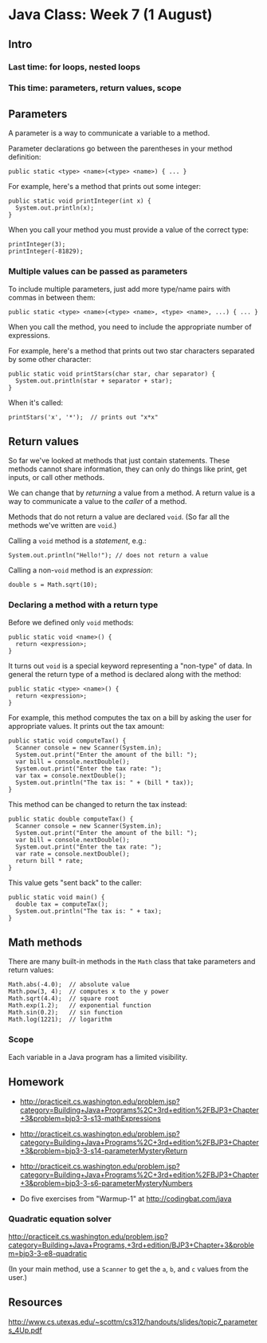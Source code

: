 # Java Class: Week 7 (1 August)

## Intro

### Last time: for loops, nested loops

### This time: parameters, return values, scope

## Parameters

A parameter is a way to communicate a variable to a method.

Parameter declarations go between the parentheses in your method definition:

    public static <type> <name>(<type> <name>) { ... }

For example, here's a method that prints out some integer:

    public static void printInteger(int x) {
      System.out.println(x);
    }

When you call your method you must provide a value of the correct type:

    printInteger(3);
    printInteger(-81829);

### Multiple values can be passed as parameters

To include multiple parameters, just add more type/name pairs with commas in
between them:

    public static <type> <name>(<type> <name>, <type> <name>, ...) { ... }

When you call the method, you need to include the appropriate number of
expressions.

For example, here's a method that prints out two star characters separated by
some other character:

    public static void printStars(char star, char separator) {
      System.out.println(star + separator + star);
    }

When it's called:

    printStars('x', '*');  // prints out "x*x"

## Return values

So far we've looked at methods that just contain statements. These methods
cannot share information, they can only do things like print, get inputs, or
call other methods.

We can change that by *returning* a value from a method. A return value is a way
to communicate a value to the *caller* of a method.

Methods that do not return a value are declared ``void``. (So far all the
methods we've written are ``void``.)

Calling a ``void`` method is a *statement*, e.g.:

    System.out.println("Hello!"); // does not return a value

Calling a non-``void`` method is an *expression*:

    double s = Math.sqrt(10);

### Declaring a method with a return type

Before we defined only ``void`` methods:

    public static void <name>() {
      return <expression>;
    }

It turns out ``void`` is a special keyword representing a "non-type" of data. In
general the return type of a method is declared along with the method:

    public static <type> <name>() {
      return <expression>;
    }

For example, this method computes the tax on a bill by asking the user for
appropriate values. It prints out the tax amount:

    public static void computeTax() {
      Scanner console = new Scanner(System.in);
      System.out.print("Enter the amount of the bill: ");
      var bill = console.nextDouble();
      System.out.print("Enter the tax rate: ");
      var tax = console.nextDouble();
      System.out.println("The tax is: " + (bill * tax));
    }

This method can be changed to return the tax instead:

    public static double computeTax() {
      Scanner console = new Scanner(System.in);
      System.out.print("Enter the amount of the bill: ");
      var bill = console.nextDouble();
      System.out.print("Enter the tax rate: ");
      var rate = console.nextDouble();
      return bill * rate;
    }

This value gets "sent back" to the caller:

    public static void main() {
      double tax = computeTax();
      System.out.println("The tax is: " + tax);
    }

## Math methods

There are many built-in methods in the ``Math`` class that take parameters and
return values:

    Math.abs(-4.0);  // absolute value
    Math.pow(3, 4);  // computes x to the y power
    Math.sqrt(4.4);  // square root
    Math.exp(1.2);   // exponential function
    Math.sin(0.2);   // sin function
    Math.log(1221);  // logarithm

### Scope

Each variable in a Java program has a limited visibility.

## Homework

- http://practiceit.cs.washington.edu/problem.jsp?category=Building+Java+Programs%2C+3rd+edition%2FBJP3+Chapter+3&problem=bjp3-3-s13-mathExpressions
- http://practiceit.cs.washington.edu/problem.jsp?category=Building+Java+Programs%2C+3rd+edition%2FBJP3+Chapter+3&problem=bjp3-3-s14-parameterMysteryReturn
- http://practiceit.cs.washington.edu/problem.jsp?category=Building+Java+Programs%2C+3rd+edition%2FBJP3+Chapter+3&problem=bjp3-3-s6-parameterMysteryNumbers

- Do five exercises from "Warmup-1" at http://codingbat.com/java

### Quadratic equation solver

http://practiceit.cs.washington.edu/problem.jsp?category=Building+Java+Programs,+3rd+edition/BJP3+Chapter+3&problem=bjp3-3-e8-quadratic

(In your main method, use a ``Scanner`` to get the ``a``, ``b``, and ``c``
values from the user.)

## Resources

http://www.cs.utexas.edu/~scottm/cs312/handouts/slides/topic7_parameters_4Up.pdf
